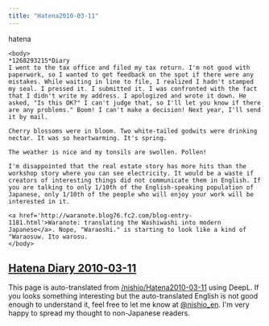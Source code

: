 ```yaml
---
title: "Hatena2010-03-11"
---
```


hatena

```
<body>
*1268293215*Diary
I went to the tax office and filed my tax return. I'm not good with paperwork, so I wanted to get feedback on the spot if there were any mistakes. While waiting in line to file, I realized I hadn't stamped my seal. I pressed it. I submitted it. I was confronted with the fact that I didn't write my address. I apologized and wrote it down. He asked, "Is this OK?" I can't judge that, so I'll let you know if there are any problems." Boom! I can't make a decision! Next year, I'll send it by mail.

Cherry blossoms were in bloom. Two white-tailed godwits were drinking nectar. It was so heartwarming. It's spring.

The weather is nice and my tonsils are swollen. Pollen!

I'm disappointed that the real estate story has more hits than the workshop story where you can see electricity. It would be a waste if creators of interesting things did not communicate them in English. If you are talking to only 1/10th of the English-speaking population of Japanese, only 1/10th of the people who will enjoy your work will be interested in it.

<a href='http://waranote.blog76.fc2.com/blog-entry-1181.html'>Waranote: translating the Washiwashi into modern Japanese</a>. Nope, "Waraoshi." is starting to look like a kind of "Waraosuw. Ito warosu.
</body>
```


[Hatena Diary 2010-03-11](https://nishiohirokazu.hatenadiary.org/archive/2010/03/11)
---
This page is auto-translated from [/nishio/Hatena2010-03-11](https://scrapbox.io/nishio/Hatena2010-03-11) using DeepL. If you looks something interesting but the auto-translated English is not good enough to understand it, feel free to let me know at [@nishio_en](https://twitter.com/nishio_en). I'm very happy to spread my thought to non-Japanese readers.